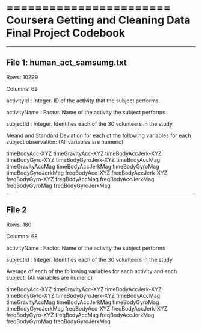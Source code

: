 =======================
Coursera Getting and Cleaning Data Final Project Codebook
========================

-------------------------------------
File 1: human_act_samsumg.txt
------------------------------------
Rows: 10299

Columns: 69

activityId          : Integer. ID of the activity that the subject performs.

activityName	      : Factor. Name of the activity the subject performs

subjectId	          : Integer. Identifies each of the 30 volunteers in the study


Meand and Standard Deviation for each of the following variables for each subject observation: (All variables are numeric)

timeBodyAcc-XYZ
timeGravityAcc-XYZ
timeBodyAccJerk-XYZ
timeBodyGyro-XYZ
timeBodyGyroJerk-XYZ
timeBodyAccMag
timeGravityAccMag
timeBodyAccJerkMag
timeBodyGyroMag
timeBodyGyroJerkMag
freqBodyAcc-XYZ
freqBodyAccJerk-XYZ
freqBodyGyro-XYZ
freqBodyAccMag
freqBodyAccJerkMag
freqBodyGyroMag
freqBodyGyroJerkMag

------------
File 2
----------
Rows: 180

Columns: 68

activityName	      : Factor. Name of the activity the subject performs

subjectId	          : Integer. Identifies each of the 30 volunteers in the study


Average of each of the following variables for each activity and each subject: (All variables are numeric)

timeBodyAcc-XYZ
timeGravityAcc-XYZ
timeBodyAccJerk-XYZ
timeBodyGyro-XYZ
timeBodyGyroJerk-XYZ
timeBodyAccMag
timeGravityAccMag
timeBodyAccJerkMag
timeBodyGyroMag
timeBodyGyroJerkMag
freqBodyAcc-XYZ
freqBodyAccJerk-XYZ
freqBodyGyro-XYZ
freqBodyAccMag
freqBodyAccJerkMag
freqBodyGyroMag
freqBodyGyroJerkMag



